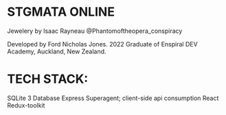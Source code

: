 # STGMATA ONLINE
Jewelery by Isaac Rayneau
@Phantomoftheopera_conspiracy

Developed by Ford Nicholas Jones. 2022 Graduate of Enspiral DEV Academy, Auckland, New Zealand.

# TECH STACK:
SQLite 3 Database
Express
Superagent; client-side api consumption
React
Redux-toolkit
